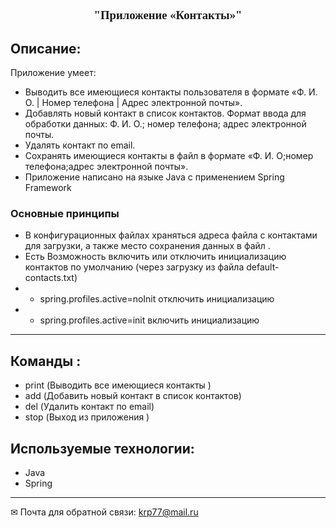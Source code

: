 <center><font size="3" face="Georgia"> <h3> "Приложение «Контакты»"
</h3></font>
</center>



## Описание:
Приложение умеет:

- Выводить все имеющиеся контакты пользователя в формате «Ф. И. О. | Номер телефона | Адрес электронной почты».
- Добавлять новый контакт в список контактов. Формат ввода для обработки данных: Ф. И. О.; номер телефона; адрес электронной почты.
- Удалять контакт по email.
- Сохранять имеющиеся контакты в файл в формате «Ф. И. О;номер телефона;адрес электронной почты».
- Приложение написано на языке Java с  применением  Spring Framework


### Основные принципы

- В конфигурационных файлах храняться  адреса файла с контактами для загрузки, а также место сохранения данных в файл .
- Есть Возможность включить или отключить инициализацию контактов по умолчанию (через загрузку из файла default-contacts.txt) 
- - spring.profiles.active=noInit отключить инициализацию
- - spring.profiles.active=init включить  инициализацию



____
## Команды :

- print (Выводить все имеющиеся контакты )
- add (Добавить новый контакт в список контактов)
- del (Удалить контакт по email)
- stop (Выход из приложения )


## Используемые технологии:

- Java
- Spring


____
✉ Почта для обратной связи:
<a href="">krp77@mail.ru</a>